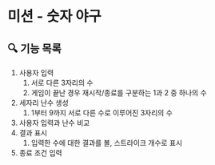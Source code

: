 # 미션 - 숫자 야구

## 🔍 기능 목록

1. 사용자 입력
   1. 서로 다른 3자리의 수
   2. 게임이 끝난 경우 재시작/종료를 구분하는 1과 2 중 하나의 수
2. 세자리 난수 생성
   1. 1부터 9까지 서로 다른 수로 이루어진 3자리의 수
3. 사용자 입력과 난수 비교
4. 결과 표시
   1. 입력한 수에 대한 결과를 볼, 스트라이크 개수로 표시
5. 종료 조건 입력
